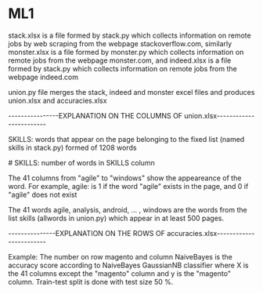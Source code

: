 # ML1

stack.xlsx is a file formed by stack.py which collects information on remote jobs by web scraping from the webpage stackoverflow.com,
similarly monster.xlsx is a file formed by monster.py which collects information on remote jobs from the webpage monster.com,
and indeed.xlsx is a file formed by stack.py which collects information on remote jobs from the webpage indeed.com

union.py file merges the stack, indeed  and monster excel files and produces union.xlsx and accuracies.xlsx

----------------EXPLANATION ON THE COLUMNS OF union.xlsx------------------------

SKILLS:  words that appear on the page belonging to the fixed list (named skills in stack.py)  formed of 1208 words

\# SKILLS: number of words in SKILLS column

The 41 columns from "agile" to "windows" show the appeareance of the word. For example,
agile: is 1 if the word "agile" exists in the page, and 0 if "agile" does not exist

The 41 words agile, analysis, android, ... , windows are the words from the list skills (allwords in union.py) which appear in at least 500 pages.

---------------EXPLANATION ON THE ROWS OF accuracies.xlsx------------------------

Example: The number on row magento and column NaiveBayes is the accuracy score according to NaiveBayes GaussianNB classifier where X is the 41 columns except the "magento" column and y is the "magento" column. Train-test split is done with test size 50 %.



